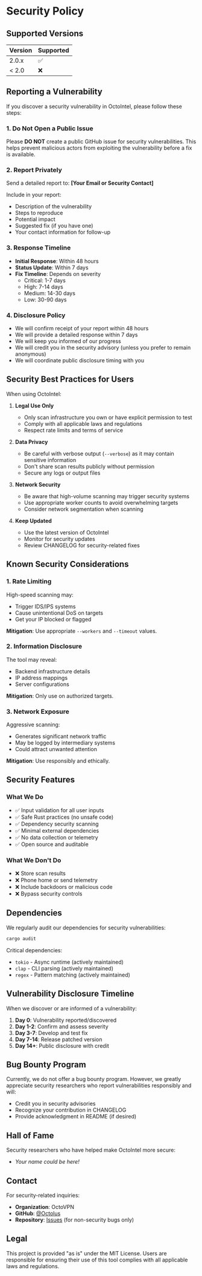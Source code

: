 # Security Policy

## Supported Versions

| Version | Supported          |
| ------- | ------------------ |
| 2.0.x   | :white_check_mark: |
| < 2.0   | :x:                |

## Reporting a Vulnerability

If you discover a security vulnerability in OctoIntel, please follow these steps:

### 1. Do Not Open a Public Issue

Please **DO NOT** create a public GitHub issue for security vulnerabilities. This helps prevent malicious actors from exploiting the vulnerability before a fix is available.

### 2. Report Privately

Send a detailed report to: **[Your Email or Security Contact]**

Include in your report:
- Description of the vulnerability
- Steps to reproduce
- Potential impact
- Suggested fix (if you have one)
- Your contact information for follow-up

### 3. Response Timeline

- **Initial Response**: Within 48 hours
- **Status Update**: Within 7 days
- **Fix Timeline**: Depends on severity
  - Critical: 1-7 days
  - High: 7-14 days
  - Medium: 14-30 days
  - Low: 30-90 days

### 4. Disclosure Policy

- We will confirm receipt of your report within 48 hours
- We will provide a detailed response within 7 days
- We will keep you informed of our progress
- We will credit you in the security advisory (unless you prefer to remain anonymous)
- We will coordinate public disclosure timing with you

## Security Best Practices for Users

When using OctoIntel:

1. **Legal Use Only**
   - Only scan infrastructure you own or have explicit permission to test
   - Comply with all applicable laws and regulations
   - Respect rate limits and terms of service

2. **Data Privacy**
   - Be careful with verbose output (`--verbose`) as it may contain sensitive information
   - Don't share scan results publicly without permission
   - Secure any logs or output files

3. **Network Security**
   - Be aware that high-volume scanning may trigger security systems
   - Use appropriate worker counts to avoid overwhelming targets
   - Consider network segmentation when scanning

4. **Keep Updated**
   - Use the latest version of OctoIntel
   - Monitor for security updates
   - Review CHANGELOG for security-related fixes

## Known Security Considerations

### 1. Rate Limiting

High-speed scanning may:
- Trigger IDS/IPS systems
- Cause unintentional DoS on targets
- Get your IP blocked or flagged

**Mitigation**: Use appropriate `--workers` and `--timeout` values.

### 2. Information Disclosure

The tool may reveal:
- Backend infrastructure details
- IP address mappings
- Server configurations

**Mitigation**: Only use on authorized targets.

### 3. Network Exposure

Aggressive scanning:
- Generates significant network traffic
- May be logged by intermediary systems
- Could attract unwanted attention

**Mitigation**: Use responsibly and ethically.

## Security Features

### What We Do

- ✅ Input validation for all user inputs
- ✅ Safe Rust practices (no unsafe code)
- ✅ Dependency security scanning
- ✅ Minimal external dependencies
- ✅ No data collection or telemetry
- ✅ Open source and auditable

### What We Don't Do

- ❌ Store scan results
- ❌ Phone home or send telemetry
- ❌ Include backdoors or malicious code
- ❌ Bypass security controls

## Dependencies

We regularly audit our dependencies for security vulnerabilities:

```bash
cargo audit
```

Critical dependencies:
- `tokio` - Async runtime (actively maintained)
- `clap` - CLI parsing (actively maintained)
- `regex` - Pattern matching (actively maintained)

## Vulnerability Disclosure Timeline

When we discover or are informed of a vulnerability:

1. **Day 0**: Vulnerability reported/discovered
2. **Day 1-2**: Confirm and assess severity
3. **Day 3-7**: Develop and test fix
4. **Day 7-14**: Release patched version
5. **Day 14+**: Public disclosure with credit

## Bug Bounty Program

Currently, we do not offer a bug bounty program. However, we greatly appreciate security researchers who report vulnerabilities responsibly and will:

- Credit you in security advisories
- Recognize your contribution in CHANGELOG
- Provide acknowledgment in README (if desired)

## Hall of Fame

Security researchers who have helped make OctoIntel more secure:

- *Your name could be here!*

## Contact

For security-related inquiries:
- **Organization**: OctoVPN
- **GitHub**: [@Octolus](https://github.com/Octolus)
- **Repository**: [Issues](https://github.com/Octolus/OctoIntel/issues) (for non-security bugs only)

## Legal

This project is provided "as is" under the MIT License. Users are responsible for ensuring their use of this tool complies with all applicable laws and regulations.

